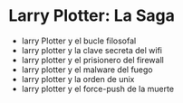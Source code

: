 # Larry Plotter: La Saga
* larry Plotter y el bucle filosofal
* larry plotter y la clave secreta del wifi
* larry plotter y el prisionero del firewall
* larry plotter y el malware del fuego
* larry plotter y la orden de unix
* larry plotter y el force-push de la muerte
